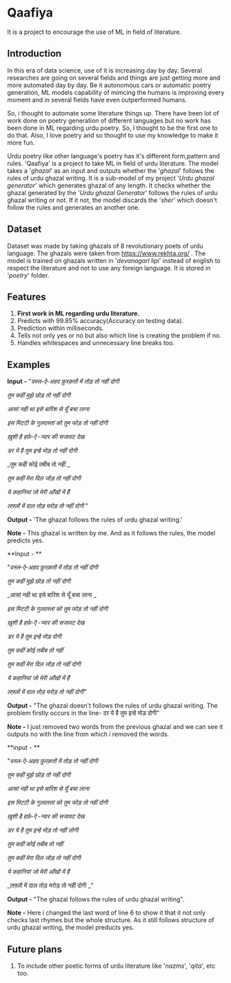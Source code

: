 # Qaafiya
It is a project to encourage the use of ML in field of literature.

## Introduction

In this era of data science, use of it is increasing day by day. Several researches are going on several fields and things are just getting more and more automated day by day. Be it autonomous cars or automatic poetry generation, ML models capability of mimcing the humans is improving every moment and in several fields have even outperformed humans.

So, i thought to automate some literature things up. There have been lot of work done on poetry generation of different languages but no work has been done in ML regarding urdu poetry. So, I thought to be the first one to do that. Also, I love poetry and so thought to use my knowledge to make it more fun.

Urdu poetry like other language's poetry has it's different form,pattern and rules. 'Qaafiya' is a project to take ML in field of urdu literature. The model takes a '_ghazal_' as an input and outputs whether the '_ghazal_' follows the rules of urdu ghazal writing. It is a sub-model of my project '_Urdu ghazal generator_' which generates ghazal of any length. It checks whether the ghazal generated by the '_Urdu ghazal Generator_' follows the rules of urdu ghazal writing or not. If it not, the model discards the '_sher_' which doesn't follow the rules and generates an another one.

## Dataset

Dataset was made by taking ghazals of 8 revolutionary poets of urdu language. The ghazals were taken from https://www.rekhta.org/ . The model is trained on ghazals written in '_devanagari lipi_' instead of english to respect the literature and not to use any foreign language. It is stored in '_poetry_' folder.

## Features

1. **First work in ML regarding urdu literature.**
2. Predicts with 99.85% accuracy(Accuracy on testing data).
3. Prediction within milliseconds.
4. Tells not only yes or no but also which line is creating the problem if no.
5. Handles whitespaces and unnecessary line breaks too.

## Examples

**Input -** 
"_वस्ल-ऐ-अहद  फ़ुरक़तों में तोड़ तो नहीं दोगी_

_तुम कहीं मुझे छोड़ तो नहीं दोगी_


_आसां नही था इसे बारिश से यूँ बचा लाना_ 

_इस मिटटी के गुलदस्तां को तुम फोड़ तो नहीं दोगी_


_ख़ुशी है हर्फ़-ऐ -प्यार की सजावट देख_

_डर ये है तुम इन्हे मोड़ तो नहीं दोगी_


_तुम कहीं कोई तबीब तो नहीं _

_तुम कहीं मेरा दिल जोड़ तो नहीं दोगी_


_ये कहानियां जो मेरी आँखों में हैं_

_लफ़्ज़ों में दाल तोड़ मरोड़ तो नहीं दोगी_ "

**Output -** 'The ghazal follows the rules of urdu ghazal writing.'

**Note -** This ghazal is written by me. And as it follows the rules, the model predicts yes.

**Input - **

"_वस्ल-ऐ-अहद  फ़ुरक़तों में तोड़ तो नहीं दोगी_

_तुम कहीं मुझे छोड़ तो नहीं दोगी_


_आसां नही था इसे बारिश से यूँ बचा लाना _

_इस मिटटी के गुलदस्तां को तुम फोड़ तो नहीं दोगी_


_ख़ुशी है हर्फ़-ऐ -प्यार की सजावट देख_

_डर ये है तुम इन्हे मोड़ दोगी_


_तुम कहीं कोई तबीब तो नहीं_

_तुम कहीं मेरा दिल जोड़ तो नहीं दोगी_


_ये कहानियां जो मेरी आँखों में हैं_

_लफ़्ज़ों में दाल तोड़ मरोड़ तो नहीं दोगी"_

**Output -** "The ghazal doesn't follows the rules of urdu ghazal writing. The problem firstly occurs in the line- दर ये है तुम इन्हे मोड़ दोगी"

**Note -** I just removed two words from the previous ghazal and we can see it outputs no with the line from which i removed the words.

**input - **

"_वस्ल-ऐ-अहद  फ़ुरक़तों में तोड़ तो नहीं दोगी_

_तुम कहीं मुझे छोड़ तो नहीं दोगी_


_आसां नही था इसे बारिश से यूँ बचा लाना_

_इस मिटटी के गुलदस्तां को तुम फोड़ तो नहीं दोगी_


_ख़ुशी है हर्फ़-ऐ -प्यार की सजावट देख_

_डर ये है तुम इन्हे मोड़ तो नहीं लोगी_ 


_तुम कहीं कोई तबीब तो नहीं_

_तुम कहीं मेरा दिल जोड़ तो नहीं दोगी_


_ये कहानियां जो मेरी आँखों में हैं_

_लफ़्ज़ों में दाल तोड़ मरोड़ तो नहीं दोगी _"

**Output -** "The ghazal follows the rules of urdu ghazal writing".

**Note -** Here i changed the last word of line 6 to show it that it not only checks last rhymes but the whole structure. As it still follows structure of urdu ghazal writing, the model preducts yes.

## Future plans

1. To include other poetic forms of urdu literature like '_nazms_', '_qita_', etc too.
